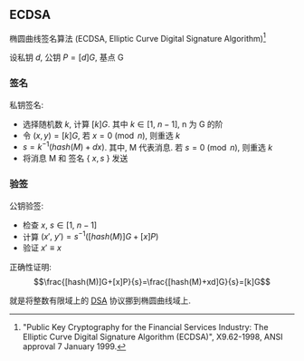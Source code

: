 ## ECDSA

椭圆曲线签名算法 (ECDSA, Elliptic Curve Digital Signature Algorithm)[^1] 

[^1]: "Public Key Cryptography for the Financial Services Industry: The Elliptic Curve Digital Signature Algorithm (ECDSA)", X9.62-1998, ANSI approval 7 January 1999.

设私钥 $d$, 公钥 $P=[d]G$, 基点 G

### 签名

私钥签名:  

- 选择随机数 $k$, 计算 $[k]G$. 其中 $k\in [1,\ n-1]$, n 为 G 的阶
- 令 $(x,y)=[k]G$, 若 $x=0\pmod n$, 则重选 $k$
- $s=k^{-1}(hash(M)+dx)$. 其中, M 代表消息. 若 $s=0\pmod n$, 则重选 $k$
- 将消息 M 和 签名 $\{\ x, s\ \}$ 发送

### 验签

公钥验签:

- 检查 $x,\ s\in [1,\ n-1]$
- 计算 $(x',\ y') = s^{-1}([hash(M)]G+[x]P)$
- 验证 $x'\equiv x$

正确性证明: $$\frac{[hash(M)]G+[x]P}{s}=\frac{[hash(M)+xd]G}{s}=[k]G$$

就是将整数有限域上的 [DSA](../数字签名/DSA.md) 协议挪到椭圆曲线域上.

